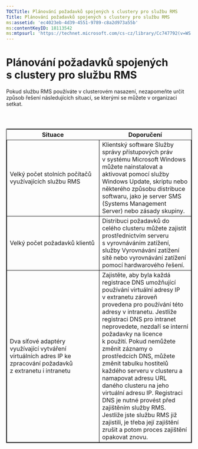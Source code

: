 ```yaml
---
TOCTitle: Plánování požadavků spojených s clustery pro službu RMS
Title: Plánování požadavků spojených s clustery pro službu RMS
ms:assetid: 'ec4023eb-4d39-4551-9789-c8a2d973a55b'
ms:contentKeyID: 18113542
ms:mtpsurl: 'https://technet.microsoft.com/cs-cz/library/Cc747792(v=WS.10)'
---
```


Plánování požadavků spojených s clustery pro službu RMS
=======================================================

Pokud službu RMS používáte v clusterovém nasazení, nezapomeňte určit způsob řešení následujících situací, se kterými se můžete v organizaci setkat.

###  

 
<table style="border:1px solid black;">
<colgroup>
<col width="50%" />
<col width="50%" />
</colgroup>
<thead>
<tr class="header">
<th>Situace</th>
<th>Doporučení</th>
</tr>
</thead>
<tbody>
<tr class="odd">
<td style="border:1px solid black;">Velký počet stolních počítačů využívajících službu RMS</td>
<td style="border:1px solid black;">Klientský software Služby správy přístupových práv v systému Microsoft Windows můžete nainstalovat a aktivovat pomocí služby Windows Update, skriptu nebo některého způsobu distribuce softwaru, jako je server SMS (Systems Management Server) nebo zásady skupiny.</td>
</tr>
<tr class="even">
<td style="border:1px solid black;">Velký počet požadavků klientů</td>
<td style="border:1px solid black;">Distribuci požadavků do celého clusteru můžete zajistit prostřednictvím serveru s vyrovnáváním zatížení, služby Vyrovnávání zatížení sítě nebo vyrovnávání zatížení pomocí hardwarového řešení.</td>
</tr>
<tr class="odd">
<td style="border:1px solid black;">Dva síťové adaptéry využívající vytváření virtuálních adres IP ke zpracování požadavků z extranetu i intranetu</td>
<td style="border:1px solid black;">Zajistěte, aby byla každá registrace DNS umožňující používání virtuální adresy IP v extranetu zároveň provedena pro používání této adresy v intranetu.
Jestliže registraci DNS pro intranet neprovedete, nezdaří se interní požadavky na licence k použití. Pokud nemůžete změnit záznamy o prostředcích DNS, můžete změnit tabulku hostitelů každého serveru v clusteru a namapovat adresu URL daného clusteru na jeho virtuální adresu IP. Registraci DNS je nutné provést před zajištěním služby RMS. Jestliže jste službu RMS již zajistili, je třeba její zajištění zrušit a potom proces zajištění opakovat znovu.</td>
</tr>
</tbody>
</table>
